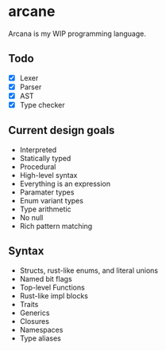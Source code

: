 # arcane

Arcana is my WIP programming language.

## Todo
- [x] Lexer
- [x] Parser
- [x] AST
- [x] Type checker

## Current design goals
- Interpreted
- Statically typed
- Procedural
- High-level syntax
- Everything is an expression
- Paramater types
- Enum variant types
- Type arithmetic
- No null
- Rich pattern matching

## Syntax
- Structs, rust-like enums, and literal unions
- Named bit flags
- Top-level Functions
- Rust-like impl blocks
- Traits
- Generics
- Closures
- Namespaces
- Type aliases
